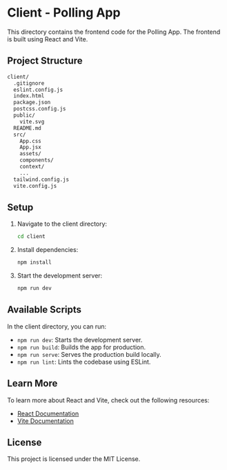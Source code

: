 # Client - Polling App

This directory contains the frontend code for the Polling App. The frontend is built using React and Vite.

## Project Structure

```markdown
client/
  .gitignore
  eslint.config.js
  index.html
  package.json
  postcss.config.js
  public/
    vite.svg
  README.md
  src/
    App.css
    App.jsx
    assets/
    components/
    context/
    ...
  tailwind.config.js
  vite.config.js
```

## Setup

1. Navigate to the client directory:

    ```sh
    cd client
    ```

2. Install dependencies:

    ```sh
    npm install
    ```

3. Start the development server:

    ```sh
    npm run dev
    ```

## Available Scripts

In the client directory, you can run:

- `npm run dev`: Starts the development server.
- `npm run build`: Builds the app for production.
- `npm run serve`: Serves the production build locally.
- `npm run lint`: Lints the codebase using ESLint.

## Learn More

To learn more about React and Vite, check out the following resources:

- [React Documentation](https://reactjs.org/)
- [Vite Documentation](https://vitejs.dev/)

## License

This project is licensed under the MIT License.